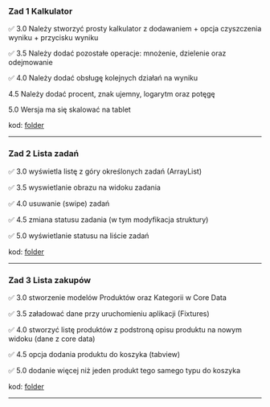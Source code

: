 ### Zad 1 Kalkulator

✅ 3.0 Należy stworzyć prosty kalkulator z dodawaniem + opcja czyszczenia wyniku + przycisku wyniku

✅ 3.5 Należy dodać pozostałe operacje: mnożenie, dzielenie oraz odejmowanie

✅ 4.0 Należy dodać obsługę kolejnych działań na wyniku

4.5 Należy dodać procent, znak ujemny, logarytm oraz potęgę

5.0 Wersja ma się skalować na tablet

kod: [folder](https://github.com/homosum1/iOS-programowanie/tree/main/zadanie-01)


--- 

### Zad 2 Lista zadań

✅ 3.0 wyświetla listę z góry określonych zadań (ArrayList)

✅ 3.5 wyswietlanie obrazu na widoku zadania

✅ 4.0 usuwanie (swipe) zadań

✅ 4.5 zmiana statusu zadania (w tym modyfikacja struktury)

✅ 5.0 wyświetlanie statusu na liście zadań

kod: [folder](https://github.com/homosum1/iOS-programowanie/tree/main/zadanie-02)

---

### Zad 3 Lista zakupów

✅ 3.0 stworzenie modelów Produktów oraz Kategorii w Core Data

✅ 3.5 załadować dane przy uruchomieniu aplikacji (Fixtures)

✅ 4.0 stworzyć listę produktów z podstroną opisu produktu na nowym widoku (dane z core data)

✅ 4.5 opcja dodania produktu do koszyka (tabview)

✅ 5.0 dodanie więcej niż jeden produkt tego samego typu do koszyka

kod: [folder](https://github.com/homosum1/iOS-programowanie/tree/main/zadanie-03)

---
